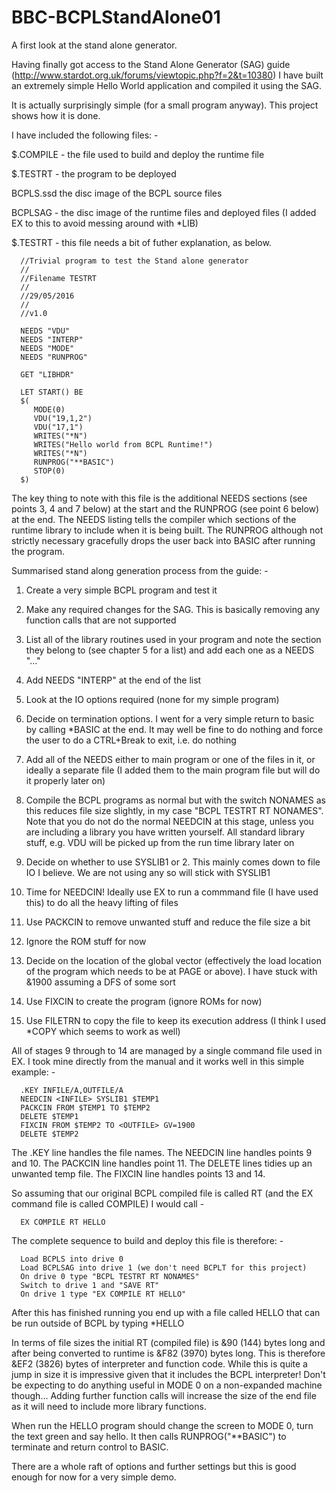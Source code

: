# BBC-BCPLStandAlone01
A first look at the stand alone generator.

Having finally got access to the Stand Alone Generator (SAG) guide (http://www.stardot.org.uk/forums/viewtopic.php?f=2&t=10380) I have built an extremely simple Hello World application and compiled it using the SAG.

It is actually surprisingly simple (for a small program anyway). This project shows how it is done.

I have included the following files: - 

$.COMPILE - the file used to build and deploy the runtime file

$.TESTRT - the program to be deployed

BCPLS.ssd the disc image of the BCPL source files

BCPLSAG - the disc image of the runtime files and deployed files (I added EX to this to avoid messing around with *LIB)


$.TESTRT - this file needs a bit of futher explanation, as below.

      //Trivial program to test the Stand alone generator
      //
      //Filename TESTRT
      //
      //29/05/2016
      //
      //v1.0
      
      NEEDS "VDU"
      NEEDS "INTERP"
      NEEDS "MODE"
      NEEDS "RUNPROG"
      
      GET "LIBHDR"
      
      LET START() BE
      $(
         MODE(0)
         VDU("19,1,2")
         VDU("17,1")
         WRITES("*N")
         WRITES("Hello world from BCPL Runtime!")
         WRITES("*N")
         RUNPROG("**BASIC")
         STOP(0)
      $)

The key thing to note with this file is the additional NEEDS sections (see points 3, 4 and 7 below) at the start and the RUNPROG (see point 6 below) at the end.
The NEEDS listing tells the compiler which sections of the runtime library to include when it is being built. The RUNPROG although not strictly necessary gracefully drops the user back into BASIC after running the program.


Summarised stand along generation process from the guide: - 

1) Create a very simple BCPL program and test it

2) Make any required changes for the SAG. This is basically removing any function calls that are not supported

3) List all of the library routines used in your program and note the section they belong to (see chapter 5 for a list) and add each one as a NEEDS "..."

4) Add NEEDS "INTERP" at the end of the list

5) Look at the IO options required (none for my simple program)

6) Decide on termination options. I went for a very simple return to basic by calling *BASIC at the end. It may well be fine to do nothing and force the user to do a CTRL+Break to exit, i.e. do nothing

7) Add all of the NEEDS either to main program or one of the files in it, or ideally a separate file (I added them to the main program file but will do it properly later on)

8) Compile the BCPL programs as normal but with the switch NONAMES as this reduces file size slightly, in my case "BCPL TESTRT RT NONAMES". Note that you do not do the normal NEEDCIN at this stage, unless you are including a library you have written yourself. All standard library stuff, e.g. VDU will be picked up from the run time library later on

9) Decide on whether to use SYSLIB1 or 2. This mainly comes down to file IO I believe. We are not using any so will stick with SYSLIB1

10) Time for NEEDCIN! Ideally use EX to run a commmand file (I have used this) to do all the heavy lifting of files

11) Use PACKCIN to remove unwanted stuff and reduce the file size a bit

12) Ignore the ROM stuff for now

13) Decide on the location of the global vector (effectively the load location of the program which needs to be at PAGE or above). I have stuck with &1900 assuming a DFS of some sort

14) Use FIXCIN to create the program (ignore ROMs for now)

15) Use FILETRN to copy the file to keep its execution address (I think I used *COPY which seems to work as well)

All of stages 9 through to 14 are managed by a single command file used in EX. I took mine directly from the manual and it works well in this simple example: - 

      .KEY INFILE/A,OUTFILE/A
      NEEDCIN <INFILE> SYSLIB1 $TEMP1
      PACKCIN FROM $TEMP1 TO $TEMP2
      DELETE $TEMP1
      FIXCIN FROM $TEMP2 TO <OUTFILE> GV=1900
      DELETE $TEMP2

  The .KEY line handles the file names.
  The NEEDCIN line handles points 9 and 10.
  The PACKCIN line handles point 11.
  The DELETE lines tidies up an unwanted temp file.
  The FIXCIN line handles points 13 and 14.

So assuming that our original BCPL compiled file is called RT (and the EX command file is called COMPILE) I would call - 

      EX COMPILE RT HELLO

The complete sequence to build and deploy this file is therefore: - 

      Load BCPLS into drive 0
      Load BCPLSAG into drive 1 (we don't need BCPLT for this project)
      On drive 0 type "BCPL TESTRT RT NONAMES"
      Switch to drive 1 and "SAVE RT"
      On drive 1 type "EX COMPILE RT HELLO"

After this has finished running you end up with a file called HELLO that can be run outside of BCPL by typing *HELLO

In terms of file sizes the initial RT (compiled file) is &90 (144) bytes long and after being converted to runtime is &F82 (3970) bytes long. This is therefore &EF2 (3826) bytes of interpreter and function code. While this is quite a jump in size it is impressive given that it includes the BCPL interpreter! Don't be expecting to do anything useful in MODE 0 on a non-expanded machine though... Adding further function calls will increase the size of the end file as it will need to include more library functions. 


When run the HELLO program should change the screen to MODE 0, turn the text green and say hello. It then calls RUNPROG("**BASIC") to terminate and return control to BASIC.

There are a whole raft of options and further settings but this is good enough for now for a very simple demo.
